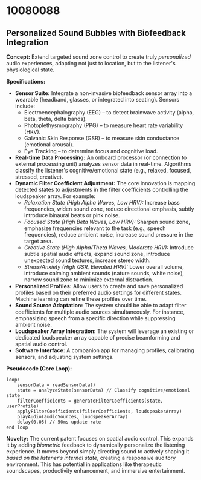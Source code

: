 # 10080088

## Personalized Sound Bubbles with Biofeedback Integration

**Concept:** Extend targeted sound zone control to create truly *personalized* audio experiences, adapting not just to location, but to the listener's physiological state.

**Specifications:**

*   **Sensor Suite:** Integrate a non-invasive biofeedback sensor array into a wearable (headband, glasses, or integrated into seating). Sensors include:
    *   Electroencephalography (EEG) – to detect brainwave activity (alpha, beta, theta, delta bands).
    *   Photoplethysmography (PPG) – to measure heart rate variability (HRV).
    *   Galvanic Skin Response (GSR) – to measure skin conductance (emotional arousal).
    *   Eye Tracking – to determine focus and cognitive load.
*   **Real-time Data Processing:** An onboard processor (or connection to external processing unit) analyzes sensor data in real-time. Algorithms classify the listener's cognitive/emotional state (e.g., relaxed, focused, stressed, creative).
*   **Dynamic Filter Coefficient Adjustment:**  The core innovation is mapping detected states to adjustments in the filter coefficients controlling the loudspeaker array. For example:
    *   *Relaxation State (High Alpha Waves, Low HRV):* Increase bass frequencies, widen sound zone, reduce directional emphasis, subtly introduce binaural beats or pink noise.
    *   *Focused State (High Beta Waves, Low HRV):* Sharpen sound zone, emphasize frequencies relevant to the task (e.g., speech frequencies), reduce ambient noise, increase sound pressure in the target area.
    *   *Creative State (High Alpha/Theta Waves, Moderate HRV):*  Introduce subtle spatial audio effects, expand sound zone, introduce unexpected sound textures, increase stereo width.
    *   *Stress/Anxiety (High GSR, Elevated HRV):* Lower overall volume, introduce calming ambient sounds (nature sounds, white noise), narrow sound zone to minimize external distraction.
*   **Personalized Profiles:** Allow users to create and save personalized profiles based on their preferred audio settings for different states. Machine learning can refine these profiles over time.
*   **Sound Source Adaptation:** The system should be able to adapt filter coefficients for multiple audio sources simultaneously. For instance, emphasizing speech from a specific direction while suppressing ambient noise.
*   **Loudspeaker Array Integration:** The system will leverage an existing or dedicated loudspeaker array capable of precise beamforming and spatial audio control.
*   **Software Interface:** A companion app for managing profiles, calibrating sensors, and adjusting system settings.

**Pseudocode (Core Loop):**

```
loop:
    sensorData = readSensorData()
    state = analyzeState(sensorData) // Classify cognitive/emotional state
    filterCoefficients = generateFilterCoefficients(state, userProfile)
    applyFilterCoefficients(filterCoefficients, loudspeakerArray)
    playAudio(audioSources, loudspeakerArray)
    delay(0.05) // 50ms update rate
end loop
```

**Novelty:** The current patent focuses on spatial audio control. This expands it by adding *biometric* feedback to dynamically personalize the listening experience. It moves beyond simply directing sound to actively shaping it *based on the listener’s internal state*, creating a responsive auditory environment. This has potential in applications like therapeutic soundscapes, productivity enhancement, and immersive entertainment.
